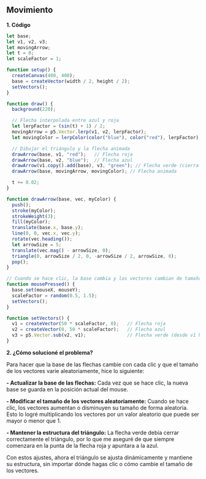 ## Movimiento

**1. Código**

```js
let base;
let v1, v2, v3;
let movingArrow;
let t = 0;
let scaleFactor = 1;

function setup() {
  createCanvas(400, 400);
  base = createVector(width / 2, height / 2);
  setVectors();
}

function draw() {
  background(220);

  // Flecha interpolada entre azul y roja
  let lerpFactor = (sin(t) + 1) / 2;
  movingArrow = p5.Vector.lerp(v1, v2, lerpFactor);
  let movingColor = lerpColor(color("blue"), color("red"), lerpFactor);

  // Dibujar el triángulo y la flecha animada
  drawArrow(base, v1, "red");   // Flecha roja
  drawArrow(base, v2, "blue");  // Flecha azul
  drawArrow(v1.copy().add(base), v3, "green"); // Flecha verde (cierra el triángulo)
  drawArrow(base, movingArrow, movingColor); // Flecha animada

  t += 0.02;
}

function drawArrow(base, vec, myColor) {
  push();
  stroke(myColor);
  strokeWeight(3);
  fill(myColor);
  translate(base.x, base.y);
  line(0, 0, vec.x, vec.y);
  rotate(vec.heading());
  let arrowSize = 5;
  translate(vec.mag() - arrowSize, 0);
  triangle(0, arrowSize / 2, 0, -arrowSize / 2, arrowSize, 0);
  pop();
}

// Cuando se hace clic, la base cambia y los vectores cambian de tamaño aleatorio
function mousePressed() {
  base.set(mouseX, mouseY);
  scaleFactor = random(0.5, 1.5);
  setVectors();
}

function setVectors() {
  v1 = createVector(50 * scaleFactor, 0);   // Flecha roja
  v2 = createVector(0, 50 * scaleFactor);   // Flecha azul
  v3 = p5.Vector.sub(v2, v1);               // Flecha verde (desde v1 hasta v2)
}
```

**2. ¿Cómo solucioné el problema?**

Para hacer que la base de las flechas cambie con cada clic y que el tamaño de los vectores varíe aleatoriamente, hice lo siguiente:

**- Actualizar la base de las flechas:** Cada vez que se hace clic, la nueva base se guarda en la posición actual del mouse.

**- Modificar el tamaño de los vectores aleatoriamente:** Cuando se hace clic, los vectores aumentan o disminuyen su tamaño de forma aleatoria. Esto lo logré multiplicando los vectores por un valor aleatorio que puede ser mayor o menor que 1.

**- Mantener la estructura del triángulo:** La flecha verde debía cerrar correctamente el triángulo, por lo que me aseguré de que siempre comenzara en la punta de la flecha roja y apuntara a la azul.

Con estos ajustes, ahora el triángulo se ajusta dinámicamente y mantiene su estructura, sin importar dónde hagas clic o cómo cambie el tamaño de los vectores. 

